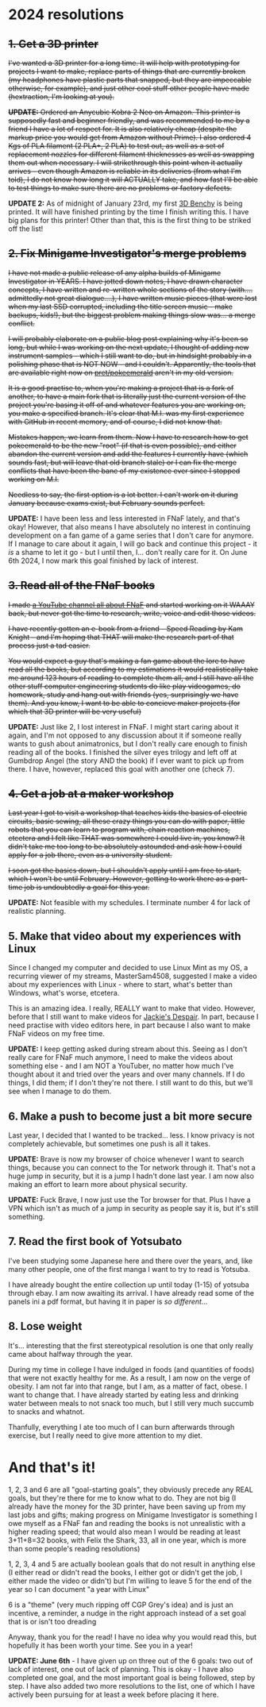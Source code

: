 # 2024 resolutions

## ~~1. Get a 3D printer~~

~~I've wanted a 3D printer for a long time. It will help with prototyping for projects I want to make, replace parts of things that are currently broken (my headphones have plastic parts that snapped, but they are impeccable otherwise, for example), and just other cool stuff other people have made (hextraction, I'm looking at you).~~

~~**UPDATE:** Ordered an Anycubic Kobra 2 Neo on Amazon. This printer is supposedly fast and beginner friendly, and was recommended to me by a friend I have a lot of respect for. It is also relatively cheap (despite the markup price you would get from Amazon without Prime). I also ordered 4 Kgs of PLA filament (2 PLA+, 2 PLA) to test out, as well as a set of replacement nozzles for different filament thicknesses as well as swapping them out when necessary. I will ~~strikethrough~~ this point when it actually arrives - even though Amazon is reliable in its deliveries (from what I'm told), I do not know how long it will ACTUALLY take, and how fast I'll be able to test things to make sure there are no problems or factory defects.~~

**UPDATE 2:** As of midnight of January 23rd, my first [3D Benchy](https://www.3dbenchy.com) is being printed. It will have finished printing by the time I finish writing this. I have big plans for this printer! Other than that, this is the first thing to be striked off the list! 

## ~~2. Fix Minigame Investigator's merge problems~~

~~I have not made a public release of any alpha builds of Minigame Investigator in YEARS. I have jotted down notes, I have drawn character concepts, I have written and re-written whole sections of the story (with.... admittedly not great dialogue....), I have written music pieces (that were lost when my last SSD corrupted, including the title screen music - make backups, kids!), but the biggest problem making things slow was... a merge conflict.~~

~~I will probably elaborate on a public blog post explaining why it's been so long, but while I was working on the next update, I thought of adding new instrument samples - which I still want to do, but in hindsight probably in a polishing phase that is NOT NOW - and I couldn't. Apparently, the tools that are available right now on [pret/pokeemerald](https://github.com/pret/pokeemerald) aren't in my old version.~~

~~It is a good practise to, when you're making a project that is a fork of another, to have a main fork that is literally just the current version of the project you're basing it off of and whatever features you are working on, you make a specified branch. It's clear that M.I. was my first experience with GitHub in recent memory, and of course, I did not know that.~~

~~Mistakes happen, we learn from them. Now I have to research how to get pokeemerald to be the new "root" (if that is even possible), and either abandon the current version and add the features I currently have (which sounds fast, but will leave that old branch stale) or I can fix the merge conflicts that have been the bane of my existence ever since I stopped working on M.I.~~

~~Needless to say, the first option is a lot better. I can't work on it during January because exams exist, but February sounds perfect.~~

**UPDATE:** I have been less and less interested in FNaF lately, and that's okay! However, that also means I have absolutely no interest in continuing development on a fan game of a game series that I don't care for anymore. If I manage to care about it again, I will go back and continue this project - it _is_ a shame to let it go - but I until then, I... don't really care for it. On June 6th 2024, I now mark this goal finished by lack of interest.

## ~~3. Read all of the FNaF books~~

~~I made [a YouTube channel all about FNaF](https://www.youtube.com/@JackiesDespair) and started working on it WAAAY back, but never got the time to research, write, voice and edit those videos.~~

~~I have recently gotten an e-book from a friend - Speed Reading by Kam Knight - and I'm hoping that THAT will make the research part of that process just a tad easier.~~

~~You would expect a guy that's making a fan game about the lore to have read all the books, but according to my estimations it would realistically take me around 123 hours of reading to complete them all, and I still have all the other stuff computer engineering students do like play videogames, do homework, study and hang out with friends (yes, surprisingly we have them). And you know, I want to be able to concieve maker projects (for which that 3D printer will be very useful)~~

**UPDATE:** Just like 2, I lost interest in FNaF. I might start caring about it again, and I'm not opposed to any discussion about it if someone really wants to gush about animatronics, but I don't really care enough to finish reading all of the books. I finished the silver eyes trilogy and left off at Gumbdrop Angel (the story AND the book) if I ever want to pick up from there. I have, however, replaced this goal with another one (check 7).

## ~~4. Get a job at a maker workshop~~

~~Last year I got to visit a workshop that teaches kids the basics of electric circuits, basic sewing, all these crazy things you can do with paper, little robots that you can learn to program with, chain reaction machines, etcetera and I felt like THAT was somewhere I could live in, you know? It didn't take me too long to be absolutely astounded and ask how I could apply for a job there, even as a university student.~~

~~I soon got the basics down, but I shouldn't apply until I am free to start, which I won't be until February. However, getting to work there as a part-time job is undoubtedly a goal for this year.~~

**UPDATE:** Not feasible with my schedules. I terminate number 4 for lack of realistic planning.

## 5. Make that video about my experiences with Linux

Since I changed my computer and decided to use Linux Mint as my OS, a recurring viewer of my streams, MasterSam4508, suggested I make a video about my experiences with Linux - where to start, what's better than Windows, what's worse, etcetera.

This is an amazing idea. I really, REALLY want to make that video. However, before that I still want to make videos for [Jackie's Despair](https://www.youtube.com/@JackiesDespair). In part, because I need practise with video editors here, in part because I also want to make FNaF videos on my free time.

**UPDATE:** I keep getting asked during stream about this. Seeing as I don't really care for FNaF much anymore, I need to make the videos about something else - and I am NOT a YouTuber, no matter how much I've thought about it and tried over the years and over many channels. If I do things, I did them; if I don't they're not there. I still want to do this, but we'll see when I manage to do them.

## 6. Make a push to become just a bit more secure

Last year, I decided that I wanted to be tracked... less. I know privacy is not completely achievable, but sometimes one push is all it takes.

**UPDATE:** Brave is now my browser of choice whenever I want to search things, because you can connect to the Tor network through it. That's not a huge jump in security, but it is a jump I hadn't done last year. I am now also making an effort to learn more about physical security.

**UPDATE:** Fuck Brave, I now just use the Tor browser for that. Plus I have a VPN which isn't as much of a jump in security as people say it is, but it's still something.

## 7. Read the first book of Yotsubato

I've been studying some Japanese here and there over the years, and, like many other people, one of the first manga I want to try to read is Yotsuba.

I have already bought the entire collection up until today (1-15) of yotsuba through ebay. I am now awaiting its arrival. I have already read some of the panels ini a pdf format, but having it in paper is _so different..._

## 8. Lose weight

It's... interesting that the first stereotypical resolution is one that only really came about halfway through the year.

During my time in college I have indulged in foods (and quantities of foods) that were not exactly healthy for me. As a result, I am now on the verge of obesity. I am not far into that range, but I am, as a matter of fact, obese. I want to change that. I have already started by eating less and drinking water between meals to not snack too much, but I still very much succumb to snacks and whatnot.

Thanfully, everything I ate too much of I can burn afterwards through exercise, but I really need to give more attention to my diet.

# And that's it!

1, 2, 3 and 6 are all "goal-starting goals", they obviously precede any REAL goals, but they're there for me to know what to do. They are not big (I already have the money for the 3D printer, have been saving up from my last jobs and gifts; making progress on Minigame Investigator is something I owe myself as a FNaF fan and reading the books is not unrealistic with a higher reading speed; that would also mean I would be reading at least 3+11+8=32 books, with Felix the Shark, 33, all in one year, which is more than some people's reading resolutions)

1, 2, 3, 4 and 5 are actually boolean goals that do not result in anything else (I either read or didn't read the books, I either got or didn't get the job, I either made the video or didn't) but I'm willing to leave 5 for the end of the year so I can document "a year with Linux"

6 is a "theme" (very much ripping off CGP Grey's idea) and is just an incentive, a reminder, a nudge in the right approach instead of a set goal that is or isn't too dreading

Anyway, thank you for the read! I have no idea why you would read this, but hopefully it has been worth your time. See you in a year!

**UPDATE: June 6th** - I have given up on three out of the 6 goals: two out of lack of interest, one out of lack of planning. This is okay - I have also completed one goal, and the most important goal is being followed, step by step. I have also added two more resolutions to the list, one of which I have actively been pursuing for at least a week before placing it here.